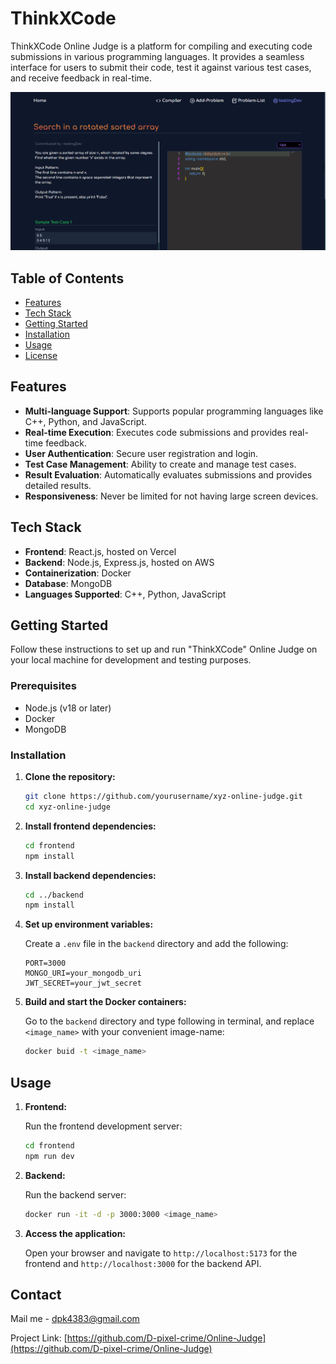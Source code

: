 # ThinkXCode

ThinkXCode Online Judge is a platform for compiling and executing code submissions in various programming languages. It provides a seamless interface for users to submit their code, test it against various test cases, and receive feedback in real-time.


!["ThinkXCode" Online Judge Screenshot](Frontend-OJ/src/assets/thinkxcode.png)

## Table of Contents

- [Features](#features)
- [Tech Stack](#tech-stack)
- [Getting Started](#getting-started)
- [Installation](#installation)
- [Usage](#usage)
- [License](#license)

## Features

- **Multi-language Support**: Supports popular programming languages like C++, Python, and JavaScript.
- **Real-time Execution**: Executes code submissions and provides real-time feedback.
- **User Authentication**: Secure user registration and login.
- **Test Case Management**: Ability to create and manage test cases.
- **Result Evaluation**: Automatically evaluates submissions and provides detailed results.
- **Responsiveness**: Never be limited for not having large screen devices.


## Tech Stack

- **Frontend**: React.js, hosted on Vercel
- **Backend**: Node.js, Express.js, hosted on AWS
- **Containerization**: Docker
- **Database**: MongoDB
- **Languages Supported**: C++, Python, JavaScript

## Getting Started

Follow these instructions to set up and run "ThinkXCode" Online Judge on your local machine for development and testing purposes.

### Prerequisites

- Node.js (v18 or later)
- Docker
- MongoDB

### Installation

1. **Clone the repository:**
    ```sh
    git clone https://github.com/yourusername/xyz-online-judge.git
    cd xyz-online-judge
    ```

2. **Install frontend dependencies:**
    ```sh
    cd frontend
    npm install
    ```

3. **Install backend dependencies:**
    ```sh
    cd ../backend
    npm install
    ```

4. **Set up environment variables:**

    Create a `.env` file in the `backend` directory and add the following:

    ```plaintext
    PORT=3000
    MONGO_URI=your_mongodb_uri
    JWT_SECRET=your_jwt_secret
    ```

5. **Build and start the Docker containers:**

   Go to the `backend` directory and type following in terminal, and replace `<image_name>` with your convenient image-name:   
    ```sh
    docker buid -t <image_name>
    ```

## Usage

1. **Frontend:**

    Run the frontend development server:
    ```sh
    cd frontend
    npm run dev
    ```

2. **Backend:**

    Run the backend server:
    ```sh
    docker run -it -d -p 3000:3000 <image_name>
    ```

3. **Access the application:**

    Open your browser and navigate to `http://localhost:5173` for the frontend and `http://localhost:3000` for the backend API.



## Contact

Mail me - [dpk4383@gmail.com](mailto:dpk4383@gmail.com)

Project Link: [https://github.com/D-pixel-crime/Online-Judge](https://github.com/D-pixel-crime/Online-Judge)


